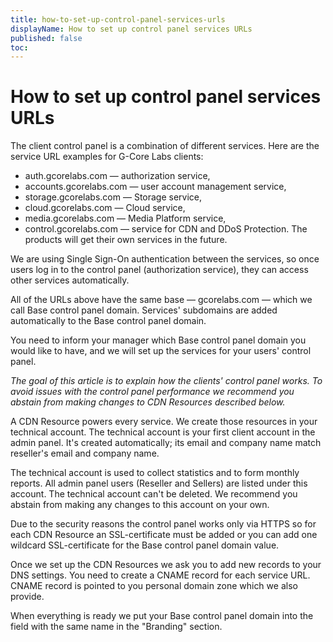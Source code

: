 ```yaml
---
title: how-to-set-up-control-panel-services-urls
displayName: How to set up control panel services URLs
published: false
toc:
---
```


# How to set up control panel services URLs

The client control panel is a combination of different services. Here are the service URL examples for G-Core Labs clients:

*   auth.gcorelabs.com — authorization service,
*   accounts.gcorelabs.com — user account management service,
*   storage.gcorelabs.com — Storage service,
*   cloud.gcorelabs.com — Cloud service,
*   media.gcorelabs.com — Media Platform service,
*   control.gcorelabs.com — service for CDN and DDoS Protection. The products will get their own services in the future.

We are using Single Sign-On authentication between the services, so once users log in to the control panel (authorization service), they can access other services automatically.

All of the URLs above have the same base — gcorelabs.com — which we call Base control panel domain. Services' subdomains are added automatically to the Base control panel domain.

You need to inform your manager which Base control panel domain you would like to have, and we will set up the services for your users' control panel.

_The goal of this article is to explain how the clients' control panel works. To avoid issues with the control panel performance we recommend you abstain from making changes to CDN Resources described below._

A CDN Resource powers every service. We create those resources in your technical account. The technical account is your first client account in the admin panel. It's created automatically; its email and company name match reseller's email and company name.

The technical account is used to collect statistics and to form monthly reports. All admin panel users (Reseller and Sellers) are listed under this account. The technical account can't be deleted. We recommend you abstain from making any changes to this account on your own. 

Due to the security reasons the control panel works only via HTTPS so for each CDN Resource an SSL-certificate must be added or you can add one wildcard SSL-certificate for the Base control panel domain value.

Once we set up the CDN Resources we ask you to add new records to your DNS settings. You need to create a CNAME record for each service URL. CNAME record is pointed to you personal domain zone which we also provide.

When everything is ready we put your Base control panel domain into the field with the same name in the "Branding" section.
